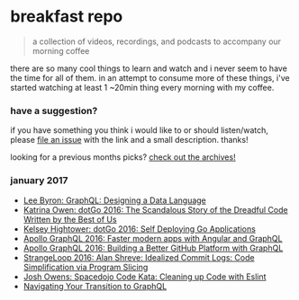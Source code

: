 # breakfast repo
> a collection of videos, recordings, and podcasts to accompany our morning coffee

there are so many cool things to learn and watch and i never seem to have the time for all of them. in an attempt to consume more of these things, i've started watching at least 1 ~20min thing every morning with my coffee.

### have a suggestion?

if you have something you think i would like to or should listen/watch, please [file an issue](https://github.com/ashleygwilliams/breakfast-repo/issues/new) with the link and a small description. thanks!

looking for a previous months picks? [check out the archives!](https://github.com/ashleygwilliams/breakfast-repo/tree/master/archives)

### january 2017

- [Lee Byron: GraphQL: Designing a Data Language](https://www.youtube.com/watch?v=Oh5oC98ztvI)
- [Katrina Owen: dotGo 2016: The Scandalous Story of the Dreadful Code Written by the Best of Us](https://www.youtube.com/watch?v=-wYLmsizBc0)
- [Kelsey Hightower: dotGo 2016: Self Deploying Go Applications](https://www.youtube.com/watch?v=nhmAyZNlECw)
- [Apollo GraphQL 2016: Faster modern apps with Angular and GraphQL](https://www.youtube.com/watch?v=Xx39bv-5ojA)
- [Apollo GraphQL 2016: Building a Better GitHub Platform with GraphQL](https://www.youtube.com/watch?v=hT-4pVmkGt0)
- [StrangeLoop 2016: Alan Shreve: Idealized Commit Logs: Code Simplification via Program Slicing](https://www.youtube.com/watch?v=dSqLt8BgbRQ)
- [Josh Owens: Spacedojo Code Kata: Cleaning up Code with Eslint](https://www.youtube.com/watch?v=Vh_gOMfOod8)
- [Navigating Your Transition to GraphQL](https://www.youtube.com/watch?v=RCIRZr0RRt8)
